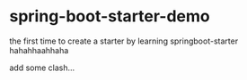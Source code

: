 # spring-boot-starter-demo
the first time to create a starter by learning springboot-starter
hahahhaahhaha

add some clash...

